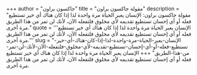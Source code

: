 +++
author = "جاكسون براون"
title = "مقولة جاكسون براون"
description = "مقولة جاكسون براون: الإنسان يعبر الحياة مرة واحدة لذا إذا كان هناك أي خير تستطيع فعله أو أي إحسان تستطيع تقديمه لأي مخلوق فلتفعله الآن، لأنك لن تمر من هذا الطريق مرة أخرى."
quote = '''الإنسان يعبر الحياة مرة واحدة لذا إذا كان هناك أي خير تستطيع فعله أو أي إحسان تستطيع تقديمه لأي مخلوق فلتفعله الآن، لأنك لن تمر من هذا الطريق مرة أخرى.'''
slug = "الإنسان-يعبر-الحياة-مرة-واحدة-لذا-إذا-كان-هناك-أي-خير-تستطيع-فعله-أو-أي-إحسان-تستطيع-تقديمه-لأي-مخلوق-فلتفعله-الآن-لأنك-لن-تمر-من-هذا-الطريق"
+++
الإنسان يعبر الحياة مرة واحدة لذا إذا كان هناك أي خير تستطيع فعله أو أي إحسان تستطيع تقديمه لأي مخلوق فلتفعله الآن، لأنك لن تمر من هذا الطريق مرة أخرى.
